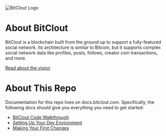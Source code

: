 ![BitClout Logo](https://bitclout.com/assets/img/camelcase_logo.svg)

# About BitClout
BitClout is a blockchain built from the ground up to support a fully-featured
social network. Its architecture is similar to Bitcoin, but it supports complex
social network data like profiles, posts, follows, creator coin transactions, and
more.

[Read about the vision](https://docs.bitclout.com/the-vision)

# About This Repo
Documentation for this repo lives on docs.bitclout.com. Specifically, the following
docs should give you everything you need to get started:
* [BitClout Code Walkthrough](https://docs.bitclout.com/code/walkthrough)
* [Setting Up Your Dev Environment](https://docs.bitclout.com/code/dev-setup)
* [Making Your First Changes](https://docs.bitclout.com/code/making-your-first-changes)
